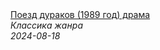<!--2024-08-18 07:00:35-->
<div class="yb">
  <a class="nodecor" href="/posts.html?filmy/poezd_durakov_1989_god_drama">
    <img class="preview" data-videoid="uhSIWRj2X-M" src="https://i2.ytimg.com/vi/uhSIWRj2X-M/hqdefault.jpg" align="middle" alt="">
  </a>
  <div class="inlbl text">
    <a class="nodecor" href="/posts.html?filmy/poezd_durakov_1989_god_drama">Поезд дураков (1989 год) драма</a><br>
    <i class="smaller2">Классика жанра</i><br>
    <i class="smaller3">2024-08-18</i>
  </div>
</div>
